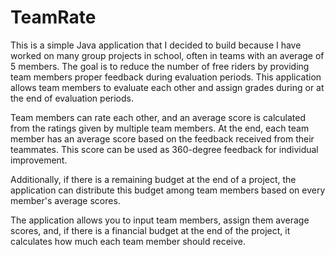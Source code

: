 # TeamRate

This is a simple Java application that I decided to build because I have worked on many group projects in school, often in teams with an average of 5 members. The goal is to reduce the number of free riders by providing team members proper feedback during evaluation periods. This application allows team members to evaluate each other and assign grades during or at the end of evaluation periods.

Team members can rate each other, and an average score is calculated from the ratings given by multiple team members. At the end, each team member has an average score based on the feedback received from their teammates. This score can be used as 360-degree feedback for individual improvement.

Additionally, if there is a remaining budget at the end of a project, the application can distribute this budget among team members based on every member's average scores. 

The application allows you to input team members, assign them average scores, and, if there is a financial budget at the end of the project, it calculates how much each team member should receive.
